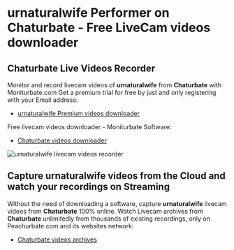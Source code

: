 # urnaturalwife Performer on Chaturbate - Free LiveCam videos downloader

## Chaturbate Live Videos Recorder

Monitor and record livecam videos of **urnaturalwife** from **Chaturbate** with Moniturbate.com
Get a premium trial for free by just and only registering with your Email address:
* [urnaturalwife Premium videos downloader](https://moniturbate.com/request-demo-licence-key.html)

Free livecam videos downloader - Moniturbate Software:
* [Chaturbate videos downloader](https://moniturbate.com/moniturbate-download-software.html)

![urnaturalwife livecam videos recorder](https://peachurnet.com/templates/moniturbate-software.png)


## Capture urnaturalwife videos from the Cloud and watch your recordings on Streaming

Without the need of downloading a software, capture **urnaturalwife** livecam videos from **Chaturbate** 100% online.
Watch Livecam archives from **Chaturbate** unlimitedly from thousands of existing recordings, only on Peachurbate.com and its websites network:
* [Chaturbate videos archives](https://peachurnet.com/)